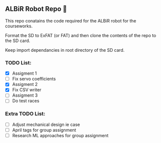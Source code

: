 ## ALBiR Robot Repo 🤖
This repo conatains the code required for the ALBiR robot for the courseworks.

Format the SD to ExFAT (or FAT) and then clone the contents of the repo to the SD card.

Keep import dependancies in root directory of the SD card.

### TODO List:
- [x] Assigment 1
- [ ] Fix servo coefficients
- [x] Assigment 2
- [x] Fix CSV writer
- [ ] Assigment 3
- [ ] Do test races

### Extra TODO List:
- [ ] Adjust mechanical design ie case
- [ ] April tags for group assignment
- [ ] Research ML approaches for group assignment
